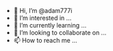 - 👋 Hi, I’m @adam777i
- 👀 I’m interested in ...
- 🌱 I’m currently learning ...
- 💞️ I’m looking to collaborate on ...
- 📫 How to reach me ...

<!---
adam777i/adam777i is a ✨ special ✨ repository because its `README.md` (this file) appears on your GitHub profile.
You can click the Preview link to take a look at your changes.
--->
